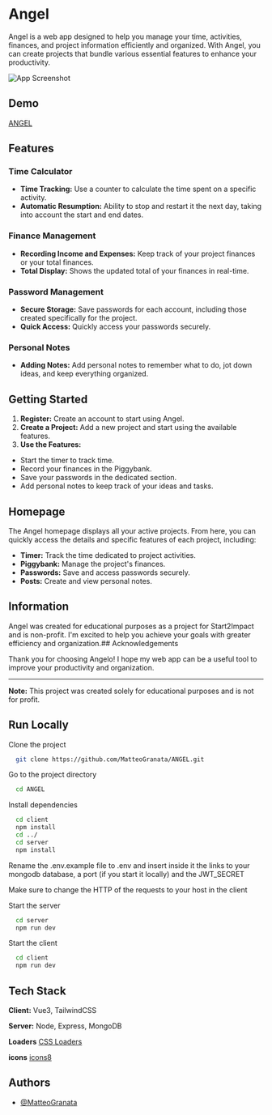 # Angel

Angel is a web app designed to help you manage your time, activities, finances, and project information efficiently and organized. With Angel, you can create projects that bundle various essential features to enhance your productivity.

![App Screenshot](https://i.postimg.cc/d00k3fbX/Angel-screenshot.png)

## Demo

[ANGEL](https://angeltask.netlify.app/)


## Features

### Time Calculator
- **Time Tracking:** Use a counter to calculate the time spent on a specific activity.
- **Automatic Resumption:** Ability to stop and restart it the next day, taking into account the start and end dates.
  

### Finance Management
- **Recording Income and Expenses:** Keep track of your project finances or your total finances.
- **Total Display:** Shows the updated total of your finances in real-time.

### Password Management
- **Secure Storage:** Save passwords for each account, including those created specifically for the project.
- **Quick Access:** Quickly access your passwords securely.

### Personal Notes
- **Adding Notes:** Add personal notes to remember what to do, jot down ideas, and keep everything organized.
## Getting Started

1. **Register:** Create an account to start using Angel.
2. **Create a Project:** Add a new project and start using the available features.
3. **Use the Features:**
 - Start the timer to track time.
 - Record your finances in the Piggybank.
 - Save your passwords in the dedicated section.
 - Add personal notes to keep track of your ideas and tasks.

## Homepage

The Angel homepage displays all your active projects. From here, you can quickly access the details and specific features of each project, including:

- **Timer:** Track the time dedicated to project activities.
- **Piggybank:** Manage the project's finances.
- **Passwords:** Save and access passwords securely.
- **Posts:** Create and view personal notes.

## Information

Angel was created for educational purposes as a project for Start2Impact and is non-profit. I'm excited to help you achieve your goals with greater efficiency and organization.## Acknowledgements

Thank you for choosing Angelo! I hope my web app can be a useful tool to improve your productivity and organization.

---

**Note:** This project was created solely for educational purposes and is not for profit.

## Run Locally

Clone the project

```bash
  git clone https://github.com/MatteoGranata/ANGEL.git
```

Go to the project directory

```bash
  cd ANGEL
```

Install dependencies

```bash
  cd client
  npm install
  cd ../
  cd server
  npm install
```

Rename the .env.example file to .env and insert inside it the links to your mongodb database, a port (if you start it locally) and the JWT_SECRET

Make sure to change the HTTP of the requests to your host in the client

Start the server 

```bash
  cd server
  npm run dev
```

Start the client

```bash
  cd client
  npm run dev
```


## Tech Stack

**Client:** Vue3, TailwindCSS

**Server:** Node, Express, MongoDB

**Loaders** [CSS Loaders](https://css-loaders.com/)

**icons** [icons8](https://icons8.it/icons)

## Authors

- [@MatteoGranata](https://www.github.com/MatteoGranata)

